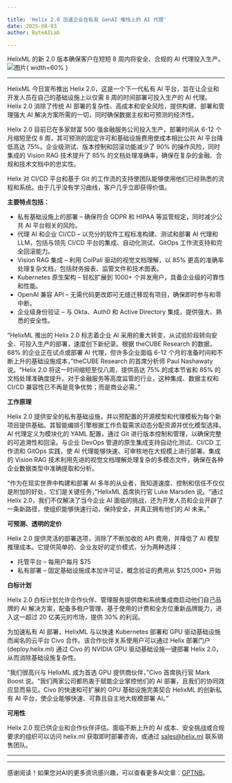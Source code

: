 ```yaml
---

title: 'Helix 2.0 加速企业在私有 GenAI 堆栈上的 AI 代理'
date: 2025-08-03
author: ByteAILab

---
```


HelixML 的新 2.0 版本确保客户在短短 8 周内将安全、合规的 AI 代理投入生产。![图片](https://ai-techpark.com/wp-content/uploads/Helix-2.0-Gives.jpg){ width=60% }

---
HelixML 今日宣布推出 Helix 2.0，这是一个下一代私有 AI 平台，旨在让企业和开发人员在自己的基础设施上以仅需 8 周的时间部署可投入生产的 AI 代理。Helix 2.0 消除了传统 AI 部署的复杂性、高成本和安全风险，提供构建、部署和管理强大 AI 解决方案所需的一切，同时确保数据主权和可预测的经济性。

Helix 2.0 目前已在多家财富 500 强金融服务公司投入生产，部署时间从 6-12 个月缩短至仅 8 周，其可预测的固定许可和基础设施费用使成本相比公共 AI 平台降低高达 75%。企业级测试、版本控制和回滚功能减少了 90% 的操作风险，同时集成的 Vision RAG 技术提升了 85% 的文档处理准确率，确保在复杂的金融、合规和技术文档中的忠实性。

Helix 对 CI/CD 平台和基于 Git 的工作流的支持使团队能够使用他们已经熟悉的流程和系统。由于几乎没有学习曲线，客户几乎立即获得价值。

**主要特点包括：**

- 私有基础设施上的部署 – 确保符合 GDPR 和 HIPAA 等监管规定，同时减少公共 AI 平台相关的风险。
- 代理 AI 和企业 CI/CD – 以充分的软件工程标准构建、测试和部署 AI 代理和 LLM，包括与领先 CI/CD 平台的集成、自动化测试、GitOps 工作流支持和完全回滚能力。
- Vision RAG 集成 – 利用 ColPali 驱动的视觉文档理解，以 85% 更高的准确率处理复杂文档，包括财务报表、监管文件和技术图表。
- Kubernetes 原生架构 – 轻松扩展到 1000+ 个并发用户，具备企业级的可靠性和性能。
- OpenAI 兼容 API – 无需代码更改即可无缝迁移现有项目，确保即时参与和零中断。
- 企业级身份验证 – 与 Okta、Auth0 和 Active Directory 集成，提供强大、熟悉的安全性。

“HelixML 推出的 Helix 2.0 标志着企业 AI 采用的重大转变，从试验阶段转向安全、可投入生产的部署，速度创下新纪录。根据 theCUBE Research 的数据，68% 的企业正在试点或部署 AI 代理，但许多企业面临 6-12 个月的准备时间和不断上升的基础设施成本，”theCUBE Research 的首席分析师 Paul Nashawaty 说。“Helix 2.0 将这一时间缩短至仅八周，提供高达 75% 的成本节省和 85% 的文档处理准确度提升。对于金融服务等高度监管的行业，这种集成、数据主权和 CI/CD 兼容性已不再是竞争优势；而是商业必需。”

**工作原理**

Helix 2.0 提供安全的私有基础设施，并以预配置的开源模型和代理模板为每个新项目提供基础。其智能编排引擎根据工作负载需求动态分配资源并优化模型选择。AI 代理定义为模块化的 YAML 配置，通过 Git 进行版本控制和管理，以确保完整的可追溯性和回滚。与企业 DevOps 管道的原生集成支持自动化测试、CI/CD 工作流和 GitOps 实践，使 AI 代理能够快速、可审核地在大规模上进行部署。集成的 Vision RAG 技术利用先进的视觉文档理解处理复杂的多模态文件，确保在各种企业数据类型中准确提取和分析。

“作为在现实世界中构建和部署 AI 多年的从业者，我知道速度、控制和信任不仅仅是附加的好处，它们是关键任务，”HelixML 首席执行官 Luke Marsden 说。“通过 Helix 2.0，我们不仅解决了当今企业 AI 面临的挑战，还为开发人员和企业开辟了一条新路径，使组织能够快速行动，保持安全，并真正拥有他们的 AI 未来。”

**可预测、透明的定价**

Helix 2.0 提供灵活的部署选项，消除了不断加收的 API 费用，并降低了 AI 模型推理成本。它提供简单的、企业友好的定价模式，分为两种选择：

- 托管平台 – 每用户每月 $75
- 私有部署 – 固定基础设施成本加许可证，概念验证的费用从 $125,000+ 开始

**白标计划**

Helix 2.0 白标计划允许合作伙伴、管理服务提供商和系统集成商启动他们自己品牌的 AI 解决方案，配备多租户管理、基于使用的计费和全方位重新品牌能力，进入这一超过 20 亿美元的市场，提供 30% 的利润。

为加速私有 AI 部署，HelixML 与以快速 Kubernetes 部署和 GPU 驱动基础设施而闻名的云平台 Civo 合作。该合作伙伴关系使用户可以通过 Helix 部署门户 (deploy.helix.ml) 通过 Civo 的 NVIDIA GPU 驱动基础设施一键部署 Helix 2.0，从而消除基础设施复杂性。

“我们很高兴与 HelixML 成为首选 GPU 提供商伙伴，”Civo 首席执行官 Mark Boost 说。“我们两家公司都热衷于赋能企业掌控他们的 AI 部署，且我们的协同效应显而易见。Civo 的快速和可扩展的 GPU 基础设施完美契合 HelixML 的创新私有 AI 平台，使企业能够快速、可靠且自主地大规模部署 AI。”

**可用性**

Helix 2.0 现已供企业和合作伙伴评估。面临不断上升的 AI 成本、安全挑战或合规要求的组织可以访问 helix.ml 获取即时部署咨询，或通过 sales@helix.ml 联系销售团队。

---
---
感谢阅读！如果您对AI的更多资讯感兴趣，可以查看更多AI文章：[GPTNB](https://gptnb.com)。